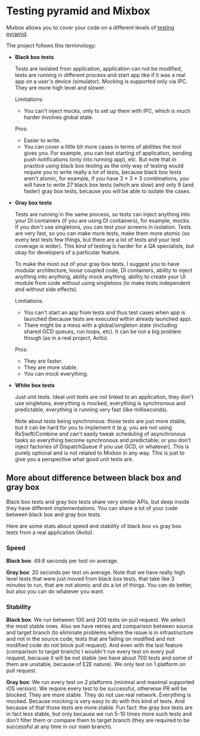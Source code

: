 # Testing pyramid and Mixbox

Mixbox allows you to cover your code on a different levels of [testing pyramid](https://martinfowler.com/articles/practical-test-pyramid.html).

The project follows this terminology:

- **Black box tests**

    Tests are isolated from application, application can not be modified, tests are running in different process and start app like if it was a real app on a user's device (simulator). Mocking is supported only via IPC. They are more high level and slower.
    
    Limitations:
    
    - You can't inject mocks, only to set up them with IPC, which is much harder involves global state.
    
    Pros:
    
    - Easier to write.
    - You can cover a little bit more cases in terms of abilities the tool gives you. For example, you can test starting of application, sending push notifications (only into running app), etc. But note that in practice using black box testing as the only way of testing would require you to write really a lot of tests, because black box tests aren't atomic, for example, if you have 3 * 3 * 3 combinations, you will have to write 27 black box tests (which are slow) and only 9 (and faster) gray box tests, because you will be able to isolate the cases.
    
- **Gray box tests**

    Tests are running in the same process, so tests can inject anything into your DI containers (if you are using DI containers), for example, mocks. If you don't use singletons, you can test your screens in isolation. Tests are very fast, so you can make more tests, make them more atomic (so every test tests few things, but there are a lot of tests and your test coverage is wider). This kind of testing is harder for a QA specialists, but okay for developers of a particular feature.
    
    To make the most out of your gray box tests, I suggest you to have modular architecture, loose coupled code, DI containers, ability to inject anything into anything, ability mock anything, ability to create your UI module from code without using singletons (to make tests independent and without side effects).
    
    Limitations:
    
    - You can't start an app from tests and thus test cases when app is launched (because tests are executed within already launched app).
    - There might be a mess with a global/singleton state (including shared GCD queues, run loops, etc). It can be not a big problem though (as in a real project, Avito).

    Pros:
    
    - They are faster.
    - They are more stable.
    - You can mock everything.

- **White box tests**

    Just unit tests. Ideal unit tests are not linked to an application, they don't use singletons, everything is mocked, everything is synchronous and predictable, everything is running very fast (like milliseconds).
    
    Note about tests being synchronous: those tests are just more stable, but it can be hard for you to implement it (e.g. you are not using RxSwift/Combine and can't easily tweak scheduling of asynchronous tasks so everything become synchronous and predictable; or you don't inject factories of DispatchQueue if you use GCD, or whatever). This is purely optional and is not related to Mixbox in any way. This is just to give you a perspective what good unit tests are.
    
## More about difference between black box and gray box

Black box tests and gray box tests share very similar APIs, but deep inside they have different implementations. You can share a lot of your code between black box and gray box tests.

Here are some stats about speed and stability of black box vs gray box tests from a real application (Avito).

### Speed

**Black box**: 49.8 seconds per test on average.

**Gray box**: 20 seconds per test on average. Note that we have really high level tests that were just moved from black box tests, that take like 3 minutes to run, that are not atomic and do a lot of things. You can do better, but also you can do whatever you want.

### Stability

**Black box**: We run between 100 and 200 tests on pull request. We select the most stable ones. Also we have retries and comparison between source and target branch (to eliminate problems where the issue is in infrastructure and not in the source code; tests that are failing on modified and not modified code do not block pull request). And even with the last feature (comparison to target branch) I wouldn't run every test on every pull request, because it will be not stable (we have about 700 tests and some of them are unstable, because of E2E nature). We only test on 1 platform on pull request.

**Gray box**: We run every test on 2 platforms (minimal and maximal supported iOS version). We require every test to be successful, otherwise PR will be blocked. They are more stable. They do not use real network. Everything is mocked. Because mocking is very easy to do with this kind of tests. And because of that those tests are more stable. Fun fact: the gray box tests are in fact less stable, but only because we run 5-10 times more such tests and don't filter them or compare them to target branch (they are required to be successful at any time in our main branch).
